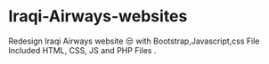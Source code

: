 # Iraqi-Airways-websites 

Redesign Iraqi Airways website 😒
with Bootstrap,Javascript,css
File Included HTML, CSS, JS and PHP Files
. 
